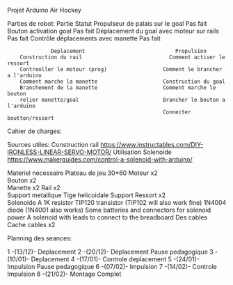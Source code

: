 Projet Arduino Air Hockey

Parties de robot:
                  Partie	                                  Statut
        Propulseur de palais sur le goal	                Pas fait
        Bouton activation goal	                          Pas fait
        Déplacement du goal avec moteur sur rails	        Pas fait
        Contrôle déplacements avec manette	              Pas fait


                  Deplacement                             Propulsion
        Construction du rail	                        Comment activer le ressort 
        Contreoller le moteur (prog)                  Comment le brancher a l'arduino
        Comment marche la manette                     Construction du goal
        Branchement de la manette                     Comment marche le bouton
        relier manette/goal                           Brancher le bouton a l'arduino
                                                      Connecter boutton/ressort
     


Cahier de charges:

Sources utiles:
  Construction rail https://www.instructables.com/DIY-IRONLESS-LINEAR-SERVO-MOTOR/
  Utilisation Solenoide https://www.makerguides.com/control-a-solenoid-with-arduino/

Materiel necessaire
          Plateau de jeu         30*60
          Moteur x2              
          Bouton x2              
          Manette x2
          Rail x2               
            Support metallique
            Tige helicoidale
            Support
          Ressort x2            
          Solenoide
                 A 1K resistor
                TIP120 transistor (TIP102 will also work fine)
                1N4004 diode (1N4001 also works)
                Some batteries and connectors for solenoid power
                A solenoid with leads to connect to the breadboard
          Des cables
          Cache cables x2
          


Planning des seances:

  1 -(13/12)- Deplacement
  2 -(20/12)- Deplacement
Pause pedagogique
  3 -(10/01)- Deplacement
  4 -(17/01)- Controle deplacement
  5 -(24/01)- Impulsion
Pause pedagogique
  6 -(07/02)- Impulsion
  7 -(14/02)-  Controle Impulsion
  8 -(21/02)-  Montage Complet
